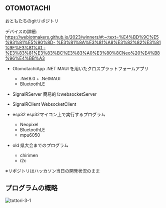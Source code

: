 ## OTOMOTACHI
おともたちのgitリポジトリ

デバイスの詳細:
  https://webiotmakers.github.io/2023/winners/#:~:text=%E4%BD%9C%E5%93%81%E5%90%8D-,%E3%81%8A%E3%81%A8%E3%82%82%E3%81%9F%E3%81%A1,-%E3%83%81%E3%83%BC%E3%83%A0%E3%80%8CNeo%20%E4%B8%96%E4%BB%A3

-  OtomotachiApp .NET MAUI を用いたクロスプラットフォームアプリ
    - .Net8.0 + .NetMAUI
    - BluetoothLE
-  SignalRServer 簡易的なwebsocketServer
-  SignalRClient WebsocketClient
-  esp32 esp32マイコン上で実行するプログラム
    - Neopixel
    - BluetoothLE
    - mpu6050

-  old 県大会までのプログラム
    - chirimen
    - i2c

※リポジトリはハッカソン当日の開発状況のまま

## プログラムの概略
![tottori-3-_1_](https://github.com/mituba3328/OtomotachiApp/assets/93649216/4337e26d-1d8d-46f0-8e9a-6c63f6bfc661)
